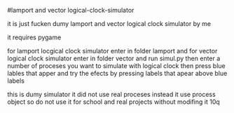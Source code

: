 #lamport and vector logical-clock-simulator

it is just fucken dumy lamport and vector logical clock simulator by me

it requires pygame

for lamport locgical clock simulator enter in folder lamport and for vector logical clock simulator enter in folder vector  and
run simul.py then enter a number of proceses you want to simulate with logical clock then press blue lables that apper and 
try the efects by pressing labels that apear above blue labels 

this is dumy simulator it did not use real proceses instead it use process object so do not use it for school and real projects without modifing it 10q
